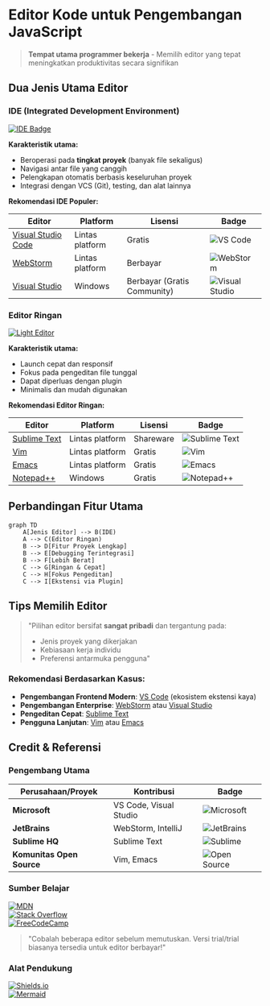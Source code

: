 # Editor Kode untuk Pengembangan JavaScript

> **Tempat utama programmer bekerja** - Memilih editor yang tepat meningkatkan produktivitas secara signifikan

## Dua Jenis Utama Editor

### **IDE (Integrated Development Environment)**

[![IDE Badge](https://img.shields.io/badge/IDE-Fitur_Lengkap-blueviolet?logo=visualstudiocode)](https://en.wikipedia.org/wiki/Integrated_development_environment)

**Karakteristik utama:**

- Beroperasi pada **tingkat proyek** (banyak file sekaligus)
- Navigasi antar file yang canggih
- Pelengkapan otomatis berbasis keseluruhan proyek
- Integrasi dengan VCS (Git), testing, dan alat lainnya

**Rekomendasi IDE Populer:**

| Editor                                               | Platform        | Lisensi                     | Badge                                                                                      |
| ---------------------------------------------------- | --------------- | --------------------------- | ------------------------------------------------------------------------------------------ |
| [Visual Studio Code](https://code.visualstudio.com/) | Lintas platform | Gratis                      | ![VS Code](https://img.shields.io/badge/VS_Code-1.82+-007ACC?logo=visualstudiocode)        |
| [WebStorm](https://www.jetbrains.com/webstorm/)      | Lintas platform | Berbayar                    | ![WebStorm](https://img.shields.io/badge/WebStorm-2023.2-000000?logo=webstorm)             |
| [Visual Studio](https://visualstudio.microsoft.com/) | Windows         | Berbayar (Gratis Community) | ![Visual Studio](https://img.shields.io/badge/Visual_Studio-2022-5C2D91?logo=visualstudio) |

### **Editor Ringan**

[![Light Editor](https://img.shields.io/badge/Editor_Ringan-Cepat_&_Ringan-yellowgreen?logo=sublimetext)](https://en.wikipedia.org/wiki/Source-code_editor)

**Karakteristik utama:**

- Launch cepat dan responsif
- Fokus pada pengeditan file tunggal
- Dapat diperluas dengan plugin
- Minimalis dan mudah digunakan

**Rekomendasi Editor Ringan:**

| Editor                                       | Platform        | Lisensi   | Badge                                                                                |
| -------------------------------------------- | --------------- | --------- | ------------------------------------------------------------------------------------ |
| [Sublime Text](https://www.sublimetext.com/) | Lintas platform | Shareware | ![Sublime Text](https://img.shields.io/badge/Sublime_Text-4-FF9800?logo=sublimetext) |
| [Vim](https://www.vim.org/)                  | Lintas platform | Gratis    | ![Vim](https://img.shields.io/badge/Vim-9.0-019733?logo=vim)                         |
| [Emacs](https://www.gnu.org/software/emacs/) | Lintas platform | Gratis    | ![Emacs](https://img.shields.io/badge/Emacs-28.2-7F5AB6?logo=gnuemacs)               |
| [Notepad++](https://notepad-plus-plus.org/)  | Windows         | Gratis    | ![Notepad++](https://img.shields.io/badge/Notepad++-8.5-90E59A?logo=notepad%2b%2b)   |

## Perbandingan Fitur Utama

```mermaid
graph TD
    A[Jenis Editor] --> B(IDE)
    A --> C(Editor Ringan)
    B --> D[Fitur Proyek Lengkap]
    B --> E[Debugging Terintegrasi]
    B --> F[Lebih Berat]
    C --> G[Ringan & Cepat]
    C --> H[Fokus Pengeditan]
    C --> I[Ekstensi via Plugin]
```

## Tips Memilih Editor

> "Pilihan editor bersifat **sangat pribadi** dan tergantung pada:
>
> - Jenis proyek yang dikerjakan
> - Kebiasaan kerja individu
> - Preferensi antarmuka pengguna"

### Rekomendasi Berdasarkan Kasus:

- **Pengembangan Frontend Modern**: [VS Code](https://code.visualstudio.com/) (ekosistem ekstensi kaya)
- **Pengembangan Enterprise**: [WebStorm](https://www.jetbrains.com/webstorm/) atau [Visual Studio](https://visualstudio.microsoft.com/)
- **Pengeditan Cepat**: [Sublime Text](https://www.sublimetext.com/)
- **Pengguna Lanjutan**: [Vim](https://www.vim.org/) atau [Emacs](https://www.gnu.org/software/emacs/)

## Credit & Referensi

### Pengembang Utama

| Perusahaan/Proyek         | Kontribusi             | Badge                                                                                            |
| ------------------------- | ---------------------- | ------------------------------------------------------------------------------------------------ |
| **Microsoft**             | VS Code, Visual Studio | ![Microsoft](https://img.shields.io/badge/Microsoft-Editor-5C2D91?logo=microsoft)                |
| **JetBrains**             | WebStorm, IntelliJ     | ![JetBrains](https://img.shields.io/badge/JetBrains-IDE-000000?logo=jetbrains)                   |
| **Sublime HQ**            | Sublime Text           | ![Sublime](https://img.shields.io/badge/Sublime_HQ-Editor-FF9800?logo=sublimetext)               |
| **Komunitas Open Source** | Vim, Emacs             | ![Open Source](https://img.shields.io/badge/Open_Source-Editor-3DA639?logo=opensourceinitiative) |

### Sumber Belajar

[![MDN](https://img.shields.io/badge/MDN-Web_Docs-orange?logo=mdnwebdocs)](https://developer.mozilla.org)  
[![Stack Overflow](https://img.shields.io/badge/Stack_Overflow-Q&A-white?logo=stackoverflow)](https://stackoverflow.com)  
[![FreeCodeCamp](https://img.shields.io/badge/FreeCodeCamp-Tutorials-0A0A23?logo=freecodecamp)](https://www.freecodecamp.org)

> "Cobalah beberapa editor sebelum memutuskan. Versi trial/trial biasanya tersedia untuk editor berbayar!"

### Alat Pendukung

[![Shields.io](https://img.shields.io/badge/Shields.io-Badge_Generator-000000?logo=shieldsdotio)](https://shields.io)  
[![Mermaid](https://img.shields.io/badge/Mermaid-Diagramming-FF3670?logo=mermaid)](https://mermaid.js.org)